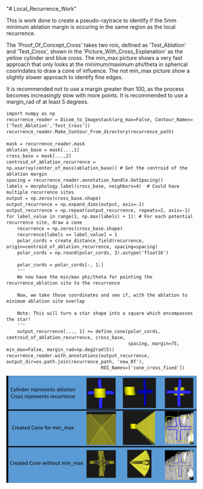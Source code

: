 "# Local_Recurrence_Work" 

This is work done to create a pseudo-raytrace to identify if the 5mm minimum ablation margin is occuring in the same region as the local recurrence.

The 'Proof_Of_Concept_Cross' takes two rois, defined as 'Test_Ablation' and 'Test_Cross', shown in the 'Picture_With_Cross_Explanation' as the yellow cylinder and blue cross.
The min_max picture shows a very fast approach that only looks at the minimum/maximum phi/theta in spherical coorindates to draw a cone of influence.
The not min_max picture show a slightly slower approach to identify fine edges.

It is recommended not to use a margin greater than 100, as the process becomes increasingly slow with more points.
It is recommended to use a margin_rad of at least 5 degrees.


    import numpy as np
    recurrence_reader = Dicom_to_Imagestack(arg_max=False, Contour_Names=['Test_Ablation','Test_Cross'])
    recurrence_reader.Make_Contour_From_directory(recurrence_path)

    mask = recurrence_reader.mask
    ablation_base = mask[...,1]
    cross_base = mask[...,2]
    centroid_of_ablation_recurrence = np.asarray(center_of_mass(ablation_base)) # Get the centroid of the ablation margin
    spacing = recurrence_reader.annotation_handle.GetSpacing()
    labels = morphology.label(cross_base, neighbors=4)  # Could have multiple recurrence sites
    output = np.zeros(cross_base.shape)
    output_recurrence = np.expand_dims(output, axis=-1)
    output_recurrence = np.repeat(output_recurrence, repeats=2, axis=-1)
    for label_value in range(1, np.max(labels) + 1): # For each potential recurrence site, draw a cone
        recurrence = np.zeros(cross_base.shape)
        recurrence[labels == label_value] = 1
        polar_cords = create_distance_field(recurrence, origin=centroid_of_ablation_recurrence, spacing=spacing)
        polar_cords = np.round(polar_cords, 3).astype('float16')

        polar_cords = polar_cords[:, 1:]
        '''
        We now have the min/max phi/theta for pointing the recurrence_ablation site to the recurrence

        Now, we take those coordinates and see if, with the ablation to minimum ablation site overlap

        Note: This will turn a star shape into a square which encompasses the star!
        '''
        output_recurrence[..., 1] += define_cone(polar_cords, centroid_of_ablation_recurrence, cross_base,
                                                 spacing, margin=75, min_max=False, margin_rad=np.deg2rad(5))
    recurrence_reader.with_annotations(output_recurrence, output_dir=os.path.join(recurrence_path, 'new_RT'),
                                       ROI_Names=['cone_cross_fixed'])
 ![alt test](Picture_With_Cross_Explanation.jpg)
